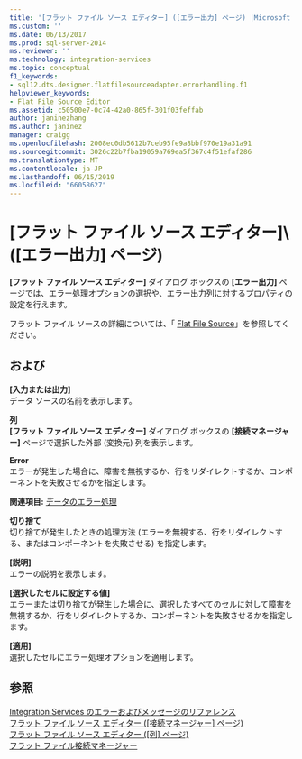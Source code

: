 ```yaml
---
title: '[フラット ファイル ソース エディター] ([エラー出力] ページ) |Microsoft Docs'
ms.custom: ''
ms.date: 06/13/2017
ms.prod: sql-server-2014
ms.reviewer: ''
ms.technology: integration-services
ms.topic: conceptual
f1_keywords:
- sql12.dts.designer.flatfilesourceadapter.errorhandling.f1
helpviewer_keywords:
- Flat File Source Editor
ms.assetid: c50500e7-0c74-42a0-865f-301f03feffab
author: janinezhang
ms.author: janinez
manager: craigg
ms.openlocfilehash: 2008ec0db5612b7ceb95fe9a8bbf970e19a31a91
ms.sourcegitcommit: 3026c22b7fba19059a769ea5f367c4f51efaf286
ms.translationtype: MT
ms.contentlocale: ja-JP
ms.lasthandoff: 06/15/2019
ms.locfileid: "66058627"
---
```

# <a name="flat-file-source-editor-error-output-page"></a>[フラット ファイル ソース エディター]\ ([エラー出力] ページ)
  **[フラット ファイル ソース エディター]** ダイアログ ボックスの **[エラー出力]** ページでは、エラー処理オプションの選択や、エラー出力列に対するプロパティの設定を行えます。  
  
 フラット ファイル ソースの詳細については、「 [Flat File Source](data-flow/flat-file-source.md)」を参照してください。  
  
## <a name="options"></a>および  
 **[入力または出力]**  
 データ ソースの名前を表示します。  
  
 **列**  
 **[フラット ファイル ソース エディター]** ダイアログ ボックスの **[接続マネージャー]** ページで選択した外部 (変換元) 列を表示します。  
  
 **Error**  
 エラーが発生した場合に、障害を無視するか、行をリダイレクトするか、コンポーネントを失敗させるかを指定します。  
  
 **関連項目:** [データのエラー処理](data-flow/error-handling-in-data.md)  
  
 **切り捨て**  
 切り捨てが発生したときの処理方法 (エラーを無視する、行をリダイレクトする、またはコンポーネントを失敗させる) を指定します。  
  
 **[説明]**  
 エラーの説明を表示します。  
  
 **[選択したセルに設定する値]**  
 エラーまたは切り捨てが発生した場合に、選択したすべてのセルに対して障害を無視するか、行をリダイレクトするか、コンポーネントを失敗させるかを指定します。  
  
 **[適用]**  
 選択したセルにエラー処理オプションを適用します。  
  
## <a name="see-also"></a>参照  
 [Integration Services のエラーおよびメッセージのリファレンス](../../2014/integration-services/integration-services-error-and-message-reference.md)   
 [フラット ファイル ソース エディター &#40;[接続マネージャー] ページ&#41;](../../2014/integration-services/flat-file-source-editor-connection-manager-page.md)   
 [フラット ファイル ソース エディター &#40;[列] ページ&#41;](../../2014/integration-services/flat-file-source-editor-columns-page.md)   
 [フラット ファイル接続マネージャー](connection-manager/file-connection-manager.md)  
  
  
